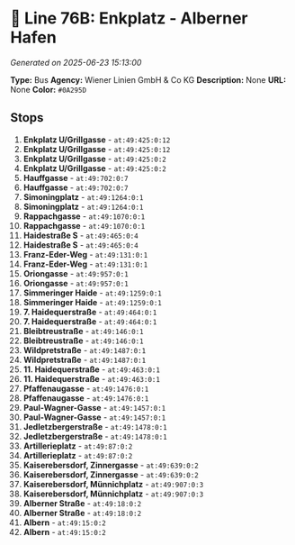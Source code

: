 # 🚌 Line 76B: Enkplatz - Alberner Hafen

*Generated on 2025-06-23 15:13:00*

**Type:** Bus
**Agency:** Wiener Linien GmbH & Co KG
**Description:** None
**URL:** None
**Color:** `#0A295D`

## Stops

1. **Enkplatz U/Grillgasse** - `at:49:425:0:12`
2. **Enkplatz U/Grillgasse** - `at:49:425:0:12`
3. **Enkplatz U/Grillgasse** - `at:49:425:0:2`
4. **Enkplatz U/Grillgasse** - `at:49:425:0:2`
5. **Hauffgasse** - `at:49:702:0:7`
6. **Hauffgasse** - `at:49:702:0:7`
7. **Simoningplatz** - `at:49:1264:0:1`
8. **Simoningplatz** - `at:49:1264:0:1`
9. **Rappachgasse** - `at:49:1070:0:1`
10. **Rappachgasse** - `at:49:1070:0:1`
11. **Haidestraße S** - `at:49:465:0:4`
12. **Haidestraße S** - `at:49:465:0:4`
13. **Franz-Eder-Weg** - `at:49:131:0:1`
14. **Franz-Eder-Weg** - `at:49:131:0:1`
15. **Oriongasse** - `at:49:957:0:1`
16. **Oriongasse** - `at:49:957:0:1`
17. **Simmeringer Haide** - `at:49:1259:0:1`
18. **Simmeringer Haide** - `at:49:1259:0:1`
19. **7. Haidequerstraße** - `at:49:464:0:1`
20. **7. Haidequerstraße** - `at:49:464:0:1`
21. **Bleibtreustraße** - `at:49:146:0:1`
22. **Bleibtreustraße** - `at:49:146:0:1`
23. **Wildpretstraße** - `at:49:1487:0:1`
24. **Wildpretstraße** - `at:49:1487:0:1`
25. **11. Haidequerstraße** - `at:49:463:0:1`
26. **11. Haidequerstraße** - `at:49:463:0:1`
27. **Pfaffenaugasse** - `at:49:1476:0:1`
28. **Pfaffenaugasse** - `at:49:1476:0:1`
29. **Paul-Wagner-Gasse** - `at:49:1457:0:1`
30. **Paul-Wagner-Gasse** - `at:49:1457:0:1`
31. **Jedletzbergerstraße** - `at:49:1478:0:1`
32. **Jedletzbergerstraße** - `at:49:1478:0:1`
33. **Artillerieplatz** - `at:49:87:0:2`
34. **Artillerieplatz** - `at:49:87:0:2`
35. **Kaiserebersdorf, Zinnergasse** - `at:49:639:0:2`
36. **Kaiserebersdorf, Zinnergasse** - `at:49:639:0:2`
37. **Kaiserebersdorf, Münnichplatz** - `at:49:907:0:3`
38. **Kaiserebersdorf, Münnichplatz** - `at:49:907:0:3`
39. **Alberner Straße** - `at:49:18:0:2`
40. **Alberner Straße** - `at:49:18:0:2`
41. **Albern** - `at:49:15:0:2`
42. **Albern** - `at:49:15:0:2`